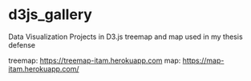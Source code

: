 # d3js_gallery
Data Visualization Projects in D3.js 
treemap and map used in my thesis defense

treemap:
https://treemap-itam.herokuapp.com
map:
https://map-itam.herokuapp.com/

